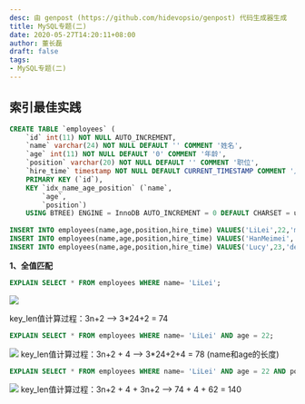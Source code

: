 ```yaml
---
desc: 由 genpost (https://github.com/hidevopsio/genpost) 代码生成器生成
title: MySQL专题(二)
date: 2020-05-27T14:20:11+08:00
author: 董长磊
draft: false
tags:
- MySQL专题(二)
---
```


## 索引最佳实践

```sql 
CREATE TABLE `employees` (
	`id` int(11) NOT NULL AUTO_INCREMENT,
	`name` varchar(24) NOT NULL DEFAULT '' COMMENT '姓名',
	`age` int(11) NOT NULL DEFAULT '0' COMMENT '年龄',
	`position` varchar(20) NOT NULL DEFAULT '' COMMENT '职位',
	`hire_time` timestamp NOT NULL DEFAULT CURRENT_TIMESTAMP COMMENT '入职时 间',
	PRIMARY KEY (`id`),
	KEY `idx_name_age_position` (`name`,
		`age`,
		`position`)
	USING BTREE) ENGINE = InnoDB AUTO_INCREMENT = 0 DEFAULT CHARSET = utf8 COMMENT = '员工记录表';
	
INSERT INTO employees(name,age,position,hire_time) VALUES('LiLei',22,'mana ger',NOW());
INSERT INTO employees(name,age,position,hire_time) VALUES('HanMeimei', 23,'dev',NOW());
INSERT INTO employees(name,age,position,hire_time) VALUES('Lucy',23,'dev',NOW());
```

**1、全值匹配**

```sql 
EXPLAIN SELECT * FROM employees WHERE name= 'LiLei';
```
<img src="https://dongchanglei.top/images/quanzhi1.png">

key_len值计算过程：3n+2 --> 3*24+2 = 74

```sql 
EXPLAIN SELECT * FROM employees WHERE name= 'LiLei' AND age = 22;
```

<img src="https://dongchanglei.top/images/quanzhi2.png">
key_len值计算过程：3n+2 + 4 --> 3*24+2+4 = 78 (name和age的长度)

```sql 
EXPLAIN SELECT * FROM employees WHERE name= 'LiLei' AND age = 22 AND position ='manager';
```

<img src="https://dongchanglei.top/images/quanzhi3.png">
key_len值计算过程：3n+2 + 4 + 3n+2 --> 74 + 4 + 62 = 140
